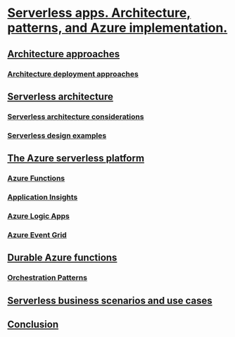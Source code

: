 # [Serverless apps. Architecture, patterns, and Azure implementation.](index.md)
## [Architecture approaches](architecture-approaches/index.md)
### [Architecture deployment approaches](architecture-approaches/architecture-deployment-approaches.md)
## [Serverless architecture](serverless-architecture/index.md)
### [Serverless architecture considerations](serverless-architecture/serverless-architecture-considerations.md)
### [Serverless design examples](serverless-architecture/serverless-design-examples.md)
## [The Azure serverless platform](azure-serverless-platform/index.md)
### [Azure Functions](azure-serverless-platform/azure-functions.md)
### [Application Insights](azure-serverless-platform/application-insights.md)
### [Azure Logic Apps](azure-serverless-platform/logic-apps.md)
### [Azure Event Grid](azure-serverless-platform/event-grid.md)
## [Durable Azure functions](durable-azure-functions/index.md)
### [Orchestration Patterns](durable-azure-functions/orchestration-patterns.md)
## [Serverless business scenarios and use cases](serverless-business-scenarios/index.md)
## [Conclusion](serverless-conclusion/index.md)
